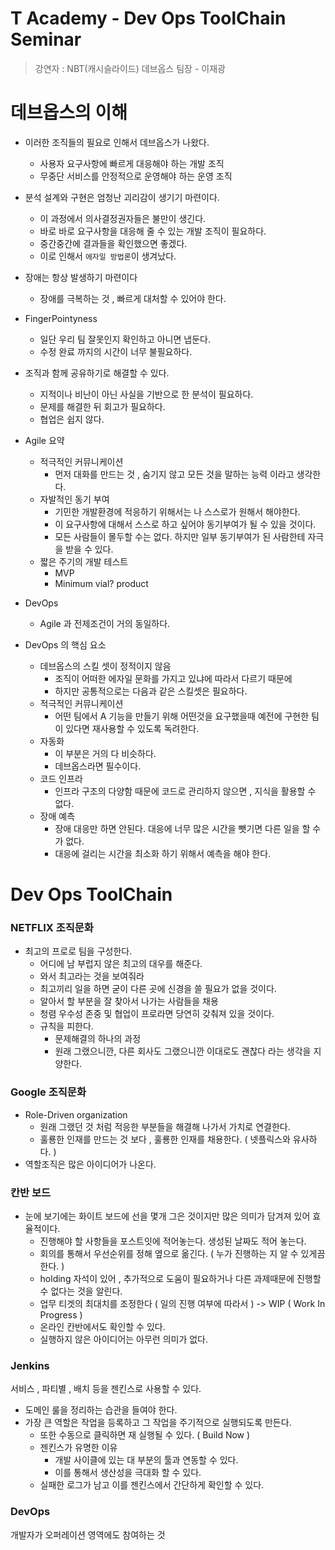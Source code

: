 # T Academy - Dev Ops ToolChain Seminar

> 강연자 : NBT(캐시슬라이드) 데브옵스 팀장 - 이재광

# 데브옵스의 이해

- 이러한 조직들의 필요로 인해서 데브옵스가 나왔다.
    - 사용자 요구사항에 빠르게 대응해야 하는 개발 조직
    - 무중단 서비스를 안정적으로 운영해야 하는 운영 조직 

- 분석 설계와 구현은 엄청난 괴리감이 생기기 마련이다.
    - 이 과정에서 의사결정권자들은 불만이 생긴다. 
    - 바로 바로 요구사항을 대응해 줄 수 있는 개발 조직이 필요하다.
    - 중간중간에 결과들을 확인했으면 좋겠다.
    - 이로 인해서 `에자일 방법론`이 생겨났다.

- 장애는 항상 발생하기 마련이다
    - 장애를 극복하는 것 , 빠르게 대처할 수 있어야 한다.
    
- FingerPointyness
    - 일단 우리 팀 잘못인지 확인하고 아니면 냅둔다.
    - 수정 완료 까지의 시간이 너무 불필요하다.
- 조직과 함께 공유하기로 해결할 수 있다.
    - 지적이나 비난이 아닌 사실을 기반으로 한 분석이 필요하다.
    - 문제를 해결한 뒤 회고가 필요하다.
    - 협업은 쉽지 않다.

- Agile 요약 
    - 적극적인 커뮤니케이션 
        - 먼저 대화를 만드는 것 , 숨기지 않고 모든 것을 말하는 능력 이라고 생각한다.
    - 자발적인 동기 부여
        - 기민한 개발환경에 적응하기 위해서는 나 스스로가 원해서 해야한다.
        - 이 요구사항에 대해서 스스로 하고 싶어야 동기부여가 될 수 있을 것이다.
        - 모든 사람들이 몰두할 수는 없다. 하지만 일부 동기부여가 된 사람한테 자극을 받을 수 있다.
    - 짧은 주기의 개발 테스트
        - MVP
        - Minimum vial? product

- DevOps
    - Agile 과 전제조건이 거의 동일하다.
    
- DevOps 의 핵심 요소
    - 데브옵스의 스킬 셋이 정적이지 않음
        - 조직이 어떠한 에자일 문화를 가지고 있냐에 따라서 다르기 때문에
        - 하지만 공통적으로는 다음과 같은 스킬셋은 필요하다.
    - 적극적인 커뮤니케이션
        - 어떤 팀에서 A 기능을 만들기 위해 어떤것을 요구했을때 예전에 구현한 팀이 있다면 재사용할 수 있도록 독려한다.
    - 자동화
        - 이 부분은 거의 다 비슷하다.
        - 데브옵스라면 필수이다.
    - 코드 인프라
        - 인프라 구조의 다양함 때문에 코드로 관리하지 않으면 , 지식을 활용할 수 없다.
    - 장애 예측 
        - 장애 대응만 하면 안된다. 대응에 너무 많은 시간을 뺏기면 다른 일을 할 수가 없다.
        - 대응에 걸리는 시간을 최소화 하기 위해서 예측을 해야 한다.

# Dev Ops ToolChain
### NETFLIX 조직문화
- 최고의 프로로 팀을 구성한다.
    - 어디에 남 부럽지 않은 최고의 대우를 해준다.
    - 와서 최고라는 것을 보여줘라
    - 최고끼리 일을 하면 굳이 다른 곳에 신경을 쓸 필요가 없을 것이다.
    - 알아서 할 부분을 잘 찾아서 나가는 사람들을 채용 
    - 청렴 우수성 존중 및 협업이 프로라면 당연히 갖춰져 있을 것이다.
    - 규칙을 피한다.
        - 문제해결의 하나의 과정
        - 원래 그랬으니깐, 다른 회사도 그랬으니깐 이대로도 괜찮다 라는 생각을 지양한다.
### Google 조직문화
- Role-Driven organization
    - 원래 그랬던 것 처럼 적응한 부분들을 해결해 나가서 가치로 연결한다.
    - 훌룡한 인재를 만드는 것 보다 , 훌룡한 인재를 채용한다. ( 넷플릭스와 유사하다. )
- 역할조직은 많은 아이디어가 나온다. 


### 칸반 보드 
- 눈에 보기에는 화이트 보드에 선을 몇개 그은 것이지만 많은 의미가 담겨져 있어 효율적이다.
    - 진행해야 할 사항들을 포스트잇에 적어놓는다. 생성된 날짜도 적어 놓는다.
    - 회의를 통해서 우선순위를 정해 옆으로 옮긴다. ( 누가 진행하는 지 알 수 있게끔 한다. )
    - holding 자석이 있어 , 추가적으로 도움이 필요하거나 다른 과제때문에 진행할 수 없다는 것을 알린다. 
    - 업무 티겟의 최대치를 조정한다 ( 일의 진행 여부에 따라서 ) -> WIP ( Work In Progress )
    - 온라인 칸반에서도 확인할 수 있다. 
    - 실행하지 않은 아이디어는 아무런 의미가 없다. 

### Jenkins
서비스 , 파티별 , 배치 등을 젠킨스로 사용할 수 있다.
- 도메인 룰을 정리하는 습관을 들여야 한다.
- 가장 큰 역할은 작업을 등록하고 그 작업을 주기적으로 실행되도록 만든다.
    - 또한 수동으로 클릭하면 재 실행될 수 있다. ( Build Now )
    - 젠킨스가 유명한 이유
        - 개발 사이클에 있는 대 부분의 툴과 연동할 수 있다.
        - 이를 통해서 생산성을 극대화 할 수 있다.
    - 실패한 로그가 남고 이를 젠킨스에서 간단하게 확인할 수 있다.

    
### DevOps 
개발자가 오퍼레이션 영역에도 참여하는 것
